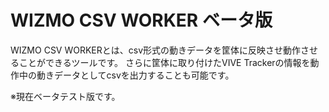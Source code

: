 ﻿WIZMO CSV WORKER ベータ版
==================
WIZMO CSV WORKERとは、csv形式の動きデータを筐体に反映させ動作させることができるツールです。
さらに筐体に取り付けたVIVE Trackerの情報を動作中の動きデータとしてcsvを出力することも可能です。

※現在ベータテスト版です。